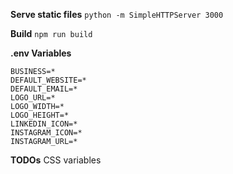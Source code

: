**Serve static files**
`python -m SimpleHTTPServer 3000`

**Build**
`npm run build`

**.env Variables**
```
BUSINESS=*
DEFAULT_WEBSITE=*
DEFAULT_EMAIL=*
LOGO_URL=*
LOGO_WIDTH=*
LOGO_HEIGHT=*
LINKEDIN_ICON=*
INSTAGRAM_ICON=*
INSTAGRAM_URL=*
```


**TODOs**
CSS variables